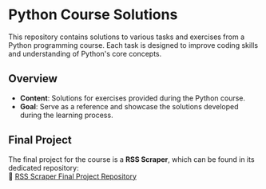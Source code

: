 # Python Course Solutions

This repository contains solutions to various tasks and exercises from a Python programming course. 
Each task is designed to improve coding skills and understanding of Python's core concepts.

## Overview
- **Content**: Solutions for exercises provided during the Python course.
- **Goal**: Serve as a reference and showcase the solutions developed during the learning process.

## Final Project
The final project for the course is a **RSS Scraper**, which can be found in its dedicated repository:  
🔗 [RSS Scraper Final Project Repository](https://github.com/marybazo/RSS_scrapper)
